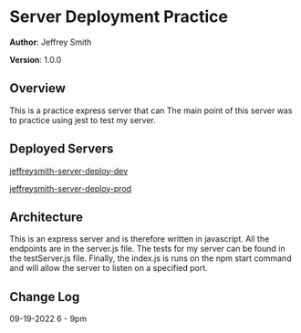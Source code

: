 # Server Deployment Practice

**Author**: Jeffrey Smith

**Version**: 1.0.0

## Overview
This is a practice express server that can The main point of this server was to practice using jest to test my server.

## Deployed Servers
[jeffreysmith-server-deploy-dev](https://)


[jeffreysmith-server-deploy-prod](https://jeffrey-server-deployment-prac.herokuapp.com/)

## Architecture
This is an express server and is therefore written in javascript. All the endpoints are in the server.js file. The tests for my server can be found in the testServer.js file. Finally, the index.js is runs on the npm start command and will allow the server to listen on a specified port.

## Change Log
09-19-2022 6 - 9pm 